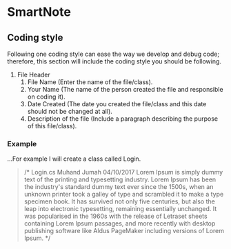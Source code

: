 # SmartNote
## Coding style
Following one coding style can ease the way we develop and debug code; therefore, this section will include the coding style you should be following.
1. File Header
   1. File Name (Enter the name of the file/class).
   2. Your Name (The name of the person created the file and responsible on coding it).
   3. Date Created (The date you created the file/class and this date should not be changed at all).
   4. Description of the file (Include a paragraph describing the purpose of this file/class).

### Example
...For example I will create a class called Login.

> /*
>						  Login.cs
>						Muhand Jumah
>						 04/10/2017
> Lorem Ipsum is simply dummy text of the printing and typesetting industry. Lorem Ipsum has been the industry's standard dummy text ever since the 1500s, when an unknown printer took a galley of type and scrambled it to make a type specimen book. It has survived not only five centuries, but also the leap into electronic typesetting, remaining essentially unchanged. It was popularised in the 1960s with the release of Letraset sheets containing Lorem Ipsum passages, and more recently with desktop publishing software like Aldus PageMaker including versions of Lorem Ipsum.
> */